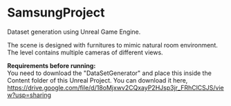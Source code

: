 # SamsungProject
Dataset generation using Unreal Game Engine.

The scene is designed with furnitures to mimic natural room environment. The level contains multiple cameras of different views.

<strong>Requirements before running:</strong>
</br>
You need to download the "DataSetGenerator" and place this inside the Content folder of this Unreal Project. You can download it here, https://drive.google.com/file/d/18oMjxwv2CQxayP2HJsp3jr_FRhClCSJS/view?usp=sharing
